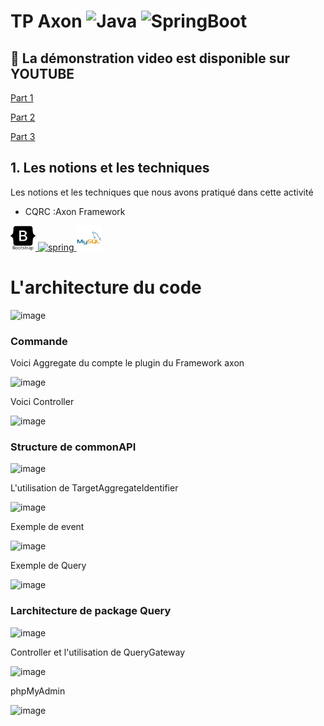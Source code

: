 # TP Axon  ![Java](https://img.shields.io/badge/-Java-333333?style=flat&logo=Java&logoColor=007396) ![SpringBoot](https://img.shields.io/badge/-Spring%20Boot-333333?style=flat&logo=spring-boot)

## 🔗 La démonstration video est disponible sur YOUTUBE
[Part 1](https://www.youtube.com/watch?v=fqfg3sNIDDk)

[Part 2](https://www.youtube.com/watch?v=0MG8akH6cfU)

[Part 3](https://www.youtube.com/watch?v=npP2GLYLW8c)


## 1. Les notions et les techniques 
Les notions et les techniques que nous avons pratiqué dans cette activité 
- CQRC :Axon Framework 

<a href="https://getbootstrap.com" target="_blank" rel="noreferrer"> <img src="https://raw.githubusercontent.com/devicons/devicon/master/icons/bootstrap/bootstrap-plain-wordmark.svg" alt="bootstrap" width="40" height="40"/> </a> <a href="https://spring.io/" target="_blank" rel="noreferrer"> <img src="https://www.vectorlogo.zone/logos/springio/springio-icon.svg" alt="spring" width="40" height="40"/> </a> <a href="https://www.mysql.com/" target="_blank" rel="noreferrer"> <img src="https://raw.githubusercontent.com/devicons/devicon/master/icons/mysql/mysql-original-wordmark.svg" alt="mysql" width="40" height="40"/> </a>


# L'architecture du code 


![image](https://user-images.githubusercontent.com/82539023/208415366-6ac28a81-425a-4815-a0b6-90f44ecc9ee3.png)

### Commande
Voici Aggregate du compte le plugin du Framework axon 

![image](https://user-images.githubusercontent.com/82539023/208415458-f8798022-6655-48d5-a8d7-64ac5f9ed578.png)

Voici Controller

![image](https://user-images.githubusercontent.com/82539023/208416809-a9db5324-6c23-427d-9f19-808a02623c76.png)


### Structure de commonAPI

![image](https://user-images.githubusercontent.com/82539023/208416967-dedb8ed8-13c5-4e3f-83cc-e0d379b8e966.png)

L'utilisation de TargetAggregateIdentifier

![image](https://user-images.githubusercontent.com/82539023/208417092-f82d6748-1e90-47a5-9147-29e0f2b58d88.png)


Exemple de event

![image](https://user-images.githubusercontent.com/82539023/208417306-1a46b693-d24c-42d9-9832-3b1cf78796a3.png)


Exemple de Query 

![image](https://user-images.githubusercontent.com/82539023/208417381-ba6cc9c8-14b3-4dde-ab60-f8954b89ef08.png)





### Larchitecture de package Query 

![image](https://user-images.githubusercontent.com/82539023/208417527-14c1162e-0475-4aa0-96be-59709ce20a8d.png)

Controller et l'utilisation de QueryGateway

![image](https://user-images.githubusercontent.com/82539023/208417691-97f7c5c2-603c-49c2-92b9-b317536b3375.png)



phpMyAdmin 

![image](https://user-images.githubusercontent.com/82539023/208423508-e2414e85-9d03-4b09-9ee1-64e8d1085fb3.png)







